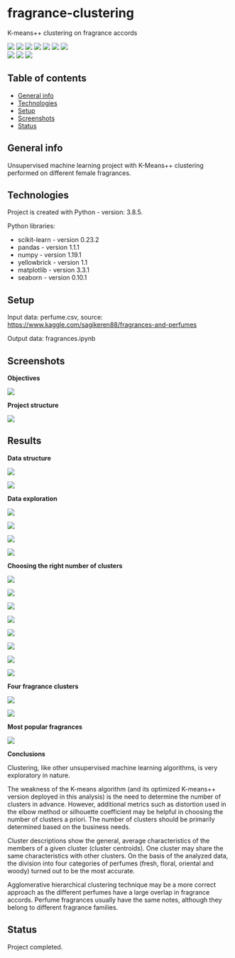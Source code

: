 # fragrance-clustering
K-means++ clustering on fragrance accords

<img src="https://img.shields.io/badge/python-3.8.5 -brightgreen"> <img src='https://img.shields.io/badge/scikitlearn-0.23.2-blue'> <img src='https://img.shields.io/badge/pandas-1.1.1-blue'> <img src='https://img.shields.io/badge/numpy-1.19.1-blue'> <img src="https://img.shields.io/badge/yellowbrick-1.1 -blue"> <img src="https://img.shields.io/badge/matplotlib-3.3.1 -blue"> <img src="https://img.shields.io/badge/seaborn-0.10.1 -blue"> <br>
<img src="https://img.shields.io/badge/unsupervised-machine--learning-ff69b4"> <img src="https://img.shields.io/badge/cluster-analysis-ff69b4"> <img src="https://img.shields.io/badge/exploratory-data%20analysis-ff69b4">


## Table of contents
* [General info](#general-info)
* [Technologies](#technologies)
* [Setup](#setup)
* [Screenshots](#screenshots)
* [Status](#status)

## General info
Unsupervised machine learning project with K-Means++ clustering performed on different female fragrances.

## Technologies
Project is created with Python - version: 3.8.5.

Python libraries:
* scikit-learn - version 0.23.2
* pandas - version 1.1.1
* numpy - version 1.19.1
* yellowbrick - version 1.1
* matplotlib - version 3.3.1
* seaborn - version 0.10.1
  
## Setup

Input data: perfume.csv, source: https://www.kaggle.com/sagikeren88/fragrances-and-perfumes

Output data: fragrances.ipynb

## Screenshots

**Objectives**

![](./screenshots/objective.png)

**Project structure**

![](./screenshots/content.png)

## Results

**Data structure**

![](./screenshots/columns.png)

![](./screenshots/df.png)

**Data exploration**

![](./screenshots/rating.png)

![](./screenshots/accord.png)

![](./screenshots/splitaccords.png)

![](./screenshots/fragrancefamily.png)

**Choosing the right number of clusters**

![](./screenshots/elbow.png)

![](./screenshots/elbowviz.png)

![](./screenshots/silhouette.png)

![](./screenshots/silhouette4.png)

![](./screenshots/silhouette6.png)

![](./screenshots/silhouette10.png)

![](./screenshots/silhouette14.png)

![](./screenshots/silhouette19.png)

**Four fragrance clusters**

![](./screenshots/4clusters.png)

![](./screenshots/4clustersindata.png)

**Most popular fragrances**

![](./screenshots/mostpopular.png)

**Conclusions**

Clustering, like other unsupervised machine learning algorithms, is very exploratory in nature.

The weakness of the K-means algorithm (and its optimized K-means++ version deployed in this analysis) is the need to determine the number of clusters in advance. However, additional metrics such as distortion used in the elbow method or silhouette coefficient may be helpful in choosing the number of clusters a priori. The number of clusters should be primarily determined based on the business needs.

Cluster descriptions show the general, average characteristics of the members of a given cluster (cluster centroids). One cluster may share the same characteristics with other clusters. On the basis of the analyzed data, the division into four categories of perfumes (fresh, floral, oriental and woody) turned out to be the most accurate.

Agglomerative hierarchical clustering technique may be a more correct approach as the different perfumes have a large overlap in fragrance accords. Perfume fragrances usually have the same notes, although they belong to different fragrance families.

## Status
Project completed.
